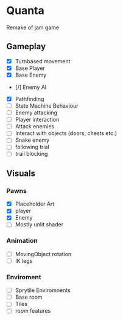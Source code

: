 # Quanta
Remake of jam game

## Gameplay
- [X] Turnbased movement
- [X] Base Player
- [X] Base Enemy
- [/] Enemy AI
-   [X] Pathfinding
-   [ ] State Machine Behaviour
- [ ] Enemy attacking
- [ ] Player interaction
-   [ ] Attack enemies
-   [ ] Interact with objects (doors, chests etc.)
- [ ] Snake enemy
-   [ ] following trial
-   [ ] trail blocking

## Visuals
### Pawns
- [X] Placeholder Art
-   [X] player
-   [X] Enemy 
- [ ] Mostly unlit shader
### Animation
- [ ] MovingObject rotation
- [ ] IK legs
### Enviroment
- [ ] Sprytile Enviromnents
-   [ ] Base room
-   [ ] Tiles
-   [ ] room features

